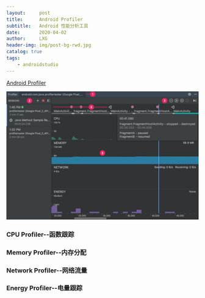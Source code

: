 ```yaml
---
layout:     post
title:      Android Profiler
subtitle:   Android 性能分析工具
date:       2020-04-02
author:     LXG
header-img: img/post-bg-rwd.jpg
catalog: true
tags:
    - androidstudio
---
```


[Android Profiler](https://developer.android.google.cn/studio/profile/android-profiler?hl=zh-cn)

![android_profiler](/images/view/android_profiler.png)

### CPU Profiler--函数跟踪

### Memory Profiler--内存分配

### Network Profiler--网络流量

### Energy Profiler--电量跟踪



